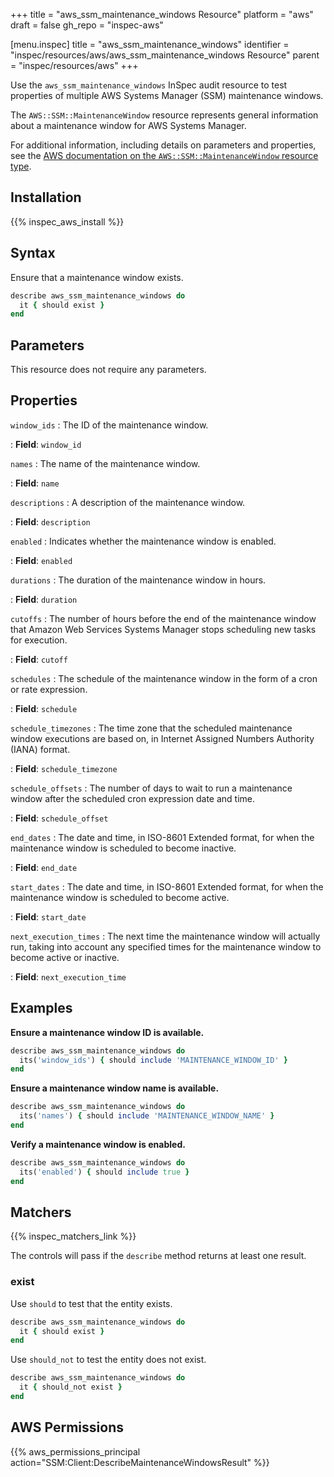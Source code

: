 +++
title = "aws_ssm_maintenance_windows Resource"
platform = "aws"
draft = false
gh_repo = "inspec-aws"

[menu.inspec]
title = "aws_ssm_maintenance_windows"
identifier = "inspec/resources/aws/aws_ssm_maintenance_windows Resource"
parent = "inspec/resources/aws"
+++

Use the `aws_ssm_maintenance_windows` InSpec audit resource to test properties of multiple AWS Systems Manager (SSM) maintenance windows.

The `AWS::SSM::MaintenanceWindow` resource represents general information about a maintenance window for AWS Systems Manager.

For additional information, including details on parameters and properties, see the [AWS documentation on the `AWS::SSM::MaintenanceWindow` resource type](https://docs.aws.amazon.com/AWSCloudFormation/latest/UserGuide/aws-resource-ssm-maintenancewindow.html).

## Installation

{{% inspec_aws_install %}}

## Syntax

Ensure that a maintenance window exists.

```ruby
describe aws_ssm_maintenance_windows do
  it { should exist }
end
```

## Parameters

This resource does not require any parameters.

## Properties

`window_ids`
: The ID of the maintenance window.

: **Field**: `window_id`

`names`
: The name of the maintenance window.

: **Field**: `name`

`descriptions`
: A description of the maintenance window.

: **Field**: `description`

`enabled`
: Indicates whether the maintenance window is enabled.

: **Field**: `enabled`

`durations`
: The duration of the maintenance window in hours.

: **Field**: `duration`

`cutoffs`
: The number of hours before the end of the maintenance window that Amazon Web Services Systems Manager stops scheduling new tasks for execution.

: **Field**: `cutoff`

`schedules`
: The schedule of the maintenance window in the form of a cron or rate expression.

: **Field**: `schedule`

`schedule_timezones`
: The time zone that the scheduled maintenance window executions are based on, in Internet Assigned Numbers Authority (IANA) format.

: **Field**: `schedule_timezone`

`schedule_offsets`
: The number of days to wait to run a maintenance window after the scheduled cron expression date and time.

: **Field**: `schedule_offset`

`end_dates`
: The date and time, in ISO-8601 Extended format, for when the maintenance window is scheduled to become inactive.

: **Field**: `end_date`

`start_dates`
: The date and time, in ISO-8601 Extended format, for when the maintenance window is scheduled to become active.

: **Field**: `start_date`

`next_execution_times`
: The next time the maintenance window will actually run, taking into account any specified times for the maintenance window to become active or inactive.

: **Field**: `next_execution_time`

## Examples

**Ensure a maintenance window ID is available.**

```ruby
describe aws_ssm_maintenance_windows do
  its('window_ids') { should include 'MAINTENANCE_WINDOW_ID' }
end
```

**Ensure a maintenance window name is available.**

```ruby
describe aws_ssm_maintenance_windows do
  its('names') { should include 'MAINTENANCE_WINDOW_NAME' }
end
```

**Verify a maintenance window is enabled.**

```ruby
describe aws_ssm_maintenance_windows do
  its('enabled') { should include true }
end
```

## Matchers

{{% inspec_matchers_link %}}

The controls will pass if the `describe` method returns at least one result.

### exist

Use `should` to test that the entity exists.

```ruby
describe aws_ssm_maintenance_windows do
  it { should exist }
end
```

Use `should_not` to test the entity does not exist.

```ruby
describe aws_ssm_maintenance_windows do
  it { should_not exist }
end
```

## AWS Permissions

{{% aws_permissions_principal action="SSM:Client:DescribeMaintenanceWindowsResult" %}}
